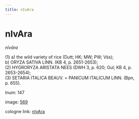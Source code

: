 ```yaml
---
title: nIvAra
---
```


# nIvAra

<i>nīvāra</i>  <div n="P" />(1) a) the wild variety of rice (Dutt; HK; MW; PW; Vśs); <div n="lb" />b) <bot>ORYZA SATIVA LINN.</bot> (KB 4, p. 2651-2653); <div n="P" />(2) <bot>HYGRORYZA ARISTATA NEES</bot> (DWH 3, p. 620; Gul; KB 4, p. <div n="lb" />2653-2654); <div n="P" />(3) <bot>SETARIA ITALICA BEAUV.</bot> = <bot>PANICUM ITALICUM LINN.</bot> (Bpn, <div n="lb" />p. 655).

lnum: 147

image: [569](https://www.sanskrit-lexicon.uni-koeln.de/scans/csl-apidev/servepdf.php?dict=snp&page=569)

cologne link: [nIvAra](https://sanskrit-lexicon.uni-koeln.de/scans/csl-apidev/getword.php?dict=snp&key=nIvAra)

